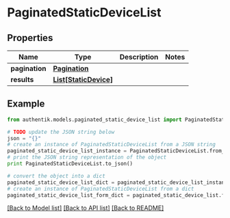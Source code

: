 # PaginatedStaticDeviceList


## Properties
Name | Type | Description | Notes
------------ | ------------- | ------------- | -------------
**pagination** | [**Pagination**](Pagination.md) |  | 
**results** | [**List[StaticDevice]**](StaticDevice.md) |  | 

## Example

```python
from authentik.models.paginated_static_device_list import PaginatedStaticDeviceList

# TODO update the JSON string below
json = "{}"
# create an instance of PaginatedStaticDeviceList from a JSON string
paginated_static_device_list_instance = PaginatedStaticDeviceList.from_json(json)
# print the JSON string representation of the object
print PaginatedStaticDeviceList.to_json()

# convert the object into a dict
paginated_static_device_list_dict = paginated_static_device_list_instance.to_dict()
# create an instance of PaginatedStaticDeviceList from a dict
paginated_static_device_list_form_dict = paginated_static_device_list.from_dict(paginated_static_device_list_dict)
```
[[Back to Model list]](../README.md#documentation-for-models) [[Back to API list]](../README.md#documentation-for-api-endpoints) [[Back to README]](../README.md)


